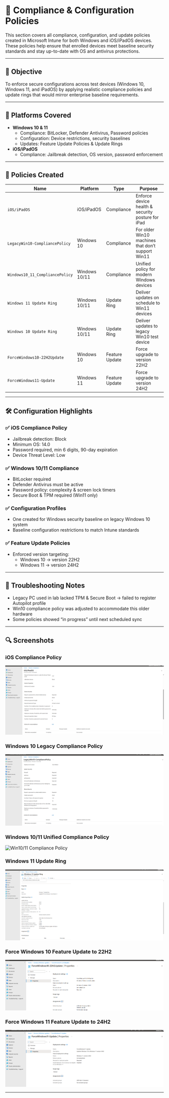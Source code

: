 # 🔐 Compliance & Configuration Policies

This section covers all compliance, configuration, and update policies created in Microsoft Intune for both Windows and iOS/iPadOS devices. These policies help ensure that enrolled devices meet baseline security standards and stay up-to-date with OS and antivirus protections.

---

## 🎯 Objective

To enforce secure configurations across test devices (Windows 10, Windows 11, and iPadOS) by applying realistic compliance policies and update rings that would mirror enterprise baseline requirements.

---

## 💼 Platforms Covered

- **Windows 10 & 11**
  - Compliance: BitLocker, Defender Antivirus, Password policies
  - Configuration: Device restrictions, security baselines
  - Updates: Feature Update Policies & Update Rings
- **iOS/iPadOS**
  - Compliance: Jailbreak detection, OS version, password enforcement

---

## 🧪 Policies Created

| Name | Platform | Type | Purpose |
|------|----------|------|---------|
| `iOS/iPadOS` | iOS/iPadOS | Compliance | Enforce device health & security posture for iPad |
| `LegacyWin10-CompliancePolicy` | Windows 10 | Compliance | For older Win10 machines that don’t support Win11 |
| `Windows10_11_CompliancePolicy` | Windows 10/11 | Compliance | Unified policy for modern Windows devices |
| `Windows 11 Update Ring` | Windows 10/11 | Update Ring | Deliver updates on schedule to Win11 devices |
| `Windows 10 Update Ring` | Windows 10/11 | Update Ring | Deliver updates to legacy Win10 test device |
| `ForceWindows10-22H2Update` | Windows 10 | Feature Update | Force upgrade to version 22H2 |
| `ForceWindows11-Update` | Windows 11 | Feature Update | Force upgrade to version 24H2 |

---

## 🛠 Configuration Highlights

### ✅ iOS Compliance Policy
- Jailbreak detection: Block
- Minimum OS: 14.0
- Password required, min 6 digits, 90-day expiration
- Device Threat Level: Low

### ✅ Windows 10/11 Compliance
- BitLocker required
- Defender Antivirus must be active
- Password policy: complexity & screen lock timers
- Secure Boot & TPM required (Win11 only)

### ✅ Configuration Profiles
- One created for Windows security baseline on legacy Windows 10 system
- Baseline configuration restrictions to match Intune standards

### ✅ Feature Update Policies
- Enforced version targeting:
  - Windows 10 → version 22H2
  - Windows 11 → version 24H2

---

## 🐛 Troubleshooting Notes

- Legacy PC used in lab lacked TPM & Secure Boot → failed to register Autopilot profile
- Win10 compliance policy was adjusted to accommodate this older hardware
- Some policies showed “in progress” until next scheduled sync

---

## 🔍 Screenshots

### iOS Compliance Policy  
![iOS Compliance Policy](./screenshots/ios-compliance-policy.png)

### Windows 10 Legacy Compliance Policy  
![Legacy Windows 10 Compliance Policy](./screenshots/legacy-win10-compliance-policy.png)

### Windows 10/11 Unified Compliance Policy  
![Win10/11 Compliance Policy](./screenshots/win10/11-compliance-policy.png)

### Windows 11 Update Ring  
![Win11 Update Ring](./screenshots/windows11-update-ring.png)

### Force Windows 10 Feature Update to 22H2  
![Feature Update 22H2](./screenshots/win10-feature-update-22H2.png)

### Force Windows 11 Feature Update to 24H2  
![Feature Update 24H2](./screenshots/win11-feature-update-24H2.png)

---


